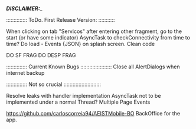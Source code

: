 
_____________________DISCLAIMER:______________________

:::::::::::::: ToDo. First Release Version: :::::::::::

When clicking on tab "Servicos" after entering other fragment, go to the start (or have some indicator)
AsyncTask to checkConnectivity from time to time?
Do load - Events {JSON} on splash screen. 
Clean code


DO SF FRAG
DO DESP FRAG

:::::::::::::: Current Known Bugs :::::::::::::::::::::
Close all AlertDialogs when internet backup

:::::::::::::: Not so crucial :::::::::::::::::::::::::

Resolve leaks with handler implementation
AsyncTask not to be implemented under a normal Thread?
Multiple Page Events

https://github.com/carloscorreia94/AEISTMobile-BO
BackOffice for the app.
